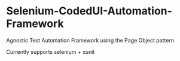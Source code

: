 # Selenium-CodedUI-Automation-Framework
Agnostic Test Automation Framework using the Page Object pattern

Currently supports selenium + xunit
